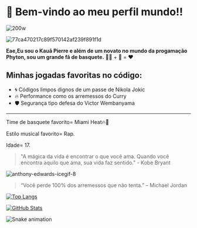  # **🏀 Bem-vindo ao meu perfil mundo!!**
 
![200w](https://github.com/user-attachments/assets/79966fe0-a790-43e6-88f4-2ffd365891e0)

![77ca470217c89f570142af239f891f1d](https://github.com/user-attachments/assets/ab631180-debd-41e3-ac0d-3f975c65687f)

****Eae,Eu sou o Kauã Pierre e além de um novato no mundo da progamação Phyton, sou um grande fã de basquete.**** 🧑‍💻 + 🏀 = ❤️
## Minhas jogadas favoritas no código:
- 🌀 Códigos limpos dignos de um passe de Nikola Jokic
- 🔥 Performance como os arremessos do Curry
- 🛡️ Segurança tipo defesa do Victor Wembanyama
---


Time de basquete favorito= Miami Heat🔥🏀

Estilo musical favorito= Rap.

Idade= 17.


> "A mágica da vida é encontrar o que você ama. Quando você encontra aquilo que ama, sua vida faz sentido." - Kobe Bryant

![anthony-edwards-icegif-8](https://github.com/user-attachments/assets/e6bd5053-20e5-48d3-83e6-847e300b68e7)


> “Você perde 100% dos arremessos que não tenta.” – Michael Jordan

[![Top Langs](https://github-readme-stats.vercel.app/api/top-langs/?username=pierrex5&layout=compact)](https://github.com/pierrex5)

[![GitHub Stats](https://github-readme-stats.vercel.app/api?username=pierrex5&show_icons=true&theme=tokyonight)](https://github.com/pierrex5)


<img src="https://raw.githubusercontent.com/pierrex5/pierrex5/output/snake.svg" alt="Snake animation" />

